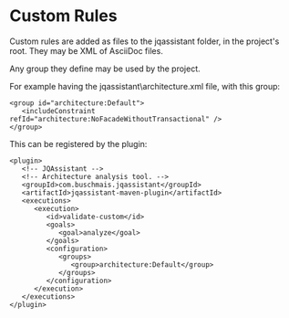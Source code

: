 # Custom Rules

Custom rules are added as files to the jqassistant folder, in the project's root. They may be XML of AsciiDoc files.

Any group they define may be used by the project.

For example having the jqassistant\architecture.xml file, with this group:

```markup
<group id="architecture:Default">
   <includeConstraint refId="architecture:NoFacadeWithoutTransactional" />
</group>
```

This can be registered by the plugin:

```markup
<plugin>
   <!-- JQAssistant -->
   <!-- Architecture analysis tool. -->
   <groupId>com.buschmais.jqassistant</groupId>
   <artifactId>jqassistant-maven-plugin</artifactId>
   <executions>
      <execution>
         <id>validate-custom</id>
         <goals>
            <goal>analyze</goal>
         </goals>
         <configuration>
            <groups>
               <group>architecture:Default</group>
            </groups>
         </configuration>
      </execution>
   </executions>
</plugin>
```

